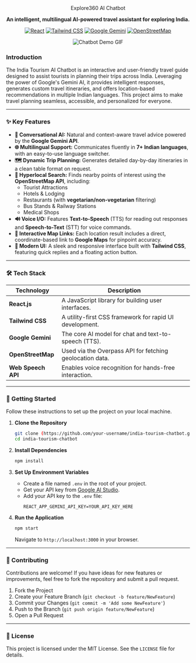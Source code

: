 <div align="center">
Explore360 AI Chatbot 

**An intelligent, multilingual AI-powered travel assistant for exploring India.**

</div>

<div align="center">

[![React](https://img.shields.io/badge/React-20232A?style=for-the-badge&logo=react&logoColor=61DAFB)](https://reactjs.org/)
[![Tailwind CSS](https://img.shields.io/badge/Tailwind_CSS-38B2AC?style=for-the-badge&logo=tailwind-css&logoColor=white)](https://tailwindcss.com/)
[![Google Gemini](https://img.shields.io/badge/Google_Gemini-8E75B7?style=for-the-badge&logo=google&logoColor=white)](https://ai.google/discover/gemini/)
[![OpenStreetMap](https://img.shields.io/badge/OpenStreetMap-7EBC6F?style=for-the-badge&logo=openstreetmap&logoColor=white)](https://www.openstreetmap.org/)

</div>

<div align="center">
  
![Chatbot Demo GIF](https://media.giphy.com/media/v1.Y2lkPTc5MGI3NjExd2pxbGI1cTQ3cWo0cDZrZ2kyY3R1MzZqejBxbDlsdmZ2OHZyOXR6eiZlcD12MV9naWZzX3NlYXJjaCZjdD1n/S60CrN9iMxFlyp7uM8/giphy.gif)


</div>

### **Introduction**

The India Tourism AI Chatbot is an interactive and user-friendly travel guide designed to assist tourists in planning their trips across India. Leveraging the power of Google's Gemini AI, it provides intelligent responses, generates custom travel itineraries, and offers location-based recommendations in multiple Indian languages. This project aims to make travel planning seamless, accessible, and personalized for everyone.

---

### **✨ Key Features**

* **🤖 Conversational AI:** Natural and context-aware travel advice powered by the **Google Gemini API**.
* **🌐 Multilingual Support:** Communicates fluently in **7+ Indian languages**, with an easy-to-use language switcher.
* **🗺️ Dynamic Trip Planning:** Generates detailed day-by-day itineraries in a clean table format on request.
* **📍 Hyperlocal Search:** Finds nearby points of interest using the **OpenStreetMap API**, including:
    * Tourist Attractions
    * Hotels & Lodging
    * Restaurants (with **vegetarian/non-vegetarian** filtering)
    * Bus Stands & Railway Stations
    * Medical Shops
* **🔊 Voice I/O:** Features **Text-to-Speech** (TTS) for reading out responses and **Speech-to-Text** (STT) for voice commands.
* **🔗 Interactive Map Links:** Each location result includes a direct, coordinate-based link to **Google Maps** for pinpoint accuracy.
* **🎨 Modern UI:** A sleek and responsive interface built with **Tailwind CSS**, featuring quick replies and a floating action button.

---

### **🛠️ Tech Stack**

| Technology        | Description                               |
| ----------------- | ----------------------------------------- |
| **React.js** | A JavaScript library for building user interfaces.     |
| **Tailwind CSS** | A utility-first CSS framework for rapid UI development. |
| **Google Gemini** | The core AI model for chat and text-to-speech (TTS).  |
| **OpenStreetMap** | Used via the Overpass API for fetching geolocation data. |
| **Web Speech API**| Enables voice recognition for hands-free interaction. |

---

### **🚀 Getting Started**

Follow these instructions to set up the project on your local machine.

1.  **Clone the Repository**
    ```sh
    git clone (https://github.com/your-username/india-tourism-chatbot.git)
    cd india-tourism-chatbot
    ```

2.  **Install Dependencies**
    ```sh
    npm install
    ```

3.  **Set Up Environment Variables**
    * Create a file named `.env` in the root of your project.
    * Get your API key from [Google AI Studio](https://makersuite.google.com/).
    * Add your API key to the `.env` file:
        ```env
        REACT_APP_GEMINI_API_KEY=YOUR_API_KEY_HERE
        ```

4.  **Run the Application**
    ```sh
    npm start
    ```
    Navigate to `http://localhost:3000` in your browser.

---

### **🤝 Contributing**

Contributions are welcome! If you have ideas for new features or improvements, feel free to fork the repository and submit a pull request.

1.  Fork the Project
2.  Create your Feature Branch (`git checkout -b feature/NewFeature`)
3.  Commit your Changes (`git commit -m 'Add some NewFeature'`)
4.  Push to the Branch (`git push origin feature/NewFeature`)
5.  Open a Pull Request

---

### **📝 License**

This project is licensed under the MIT License. See the `LICENSE` file for details.
